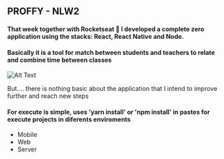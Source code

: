## PROFFY - NLW2

#### That week together with Rocketseat 🚀 I developed a complete zero application using the stacks: React, React Native and Node.

#### Basically it is a tool for match between students and teachers to relate and combine time between classes


![Alt Text](https://media.giphy.com/media/gcZxPiUFzoHgA/giphy.gif)


But.... there is nothing basic about the application that I intend to improve further and reach new steps

#### For execute is simple, uses 'yarn install' or 'npm install' in pastes for execute projects in diferents enviroments

* Mobile
* Web
* Server

